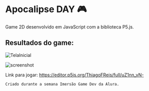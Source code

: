 # Apocalipse DAY :video_game:
Game 2D desenvolvido em JavaScript com a biblioteca P5.js.
## Resultados do game:
![TelaInicial](https://user-images.githubusercontent.com/63068481/86367666-a2081400-bc52-11ea-83f6-d78ed652527b.png)

![screenshot](https://user-images.githubusercontent.com/63068481/86311062-e618fb80-bbf5-11ea-924f-65badfaa7a41.png)

Link para jogar: https://editor.p5js.org/ThiagoFReis/full/uZ1nn_vN- 

```css
Criado durante a semana Imersão Game Dev da Alura.
